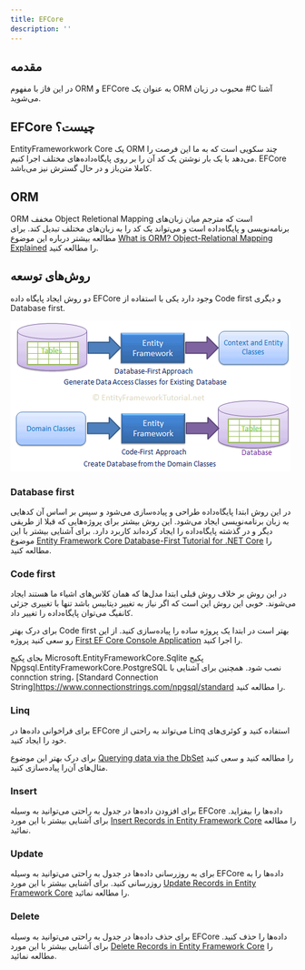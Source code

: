 ```yaml
---
title: EFCore
description: ''
---
```


## مقدمه

در این فاز با مفهوم ORM
و EFCore
به عنوان یک ORM
محبوب در زیان #C
آشنا می‌شوید.

## EFCore چیست؟

EntityFrameworkwork Core
یک ORM
چند سکویی است که به ما این فرصت را می‌دهد با یک بار نوشتن یک کد آن را بر روی پایگاه‌داده‌های مختلف اجرا کنیم. EFCore
کاملا متن‌باز و در حال گسترش نیز می‌باشد.

## ORM

ORM
مخفف Object Reletional Mapping
است که مترجم میان زبان‌های برنامه‌نویسی و پایگاه‌داده است و می‌تواند یک کد را به زبان‌های مختلف تبدیل کند. برای مطالعه بیشتر درباره این موضوع [What is ORM? Object-Relational Mapping Explained](https://www.ictshore.com/software-design/what-is-orm/)
را مطالعه کنید.

## روش‌های توسعه

دو روش ایجاد پایگاه داده EFCore
وجود دارد یکی با استفاده از Code first
و دیگری Database first.

![](./images/phase08-ef-core-dev-approaces.png)

### Database first

در این روش ابتدا پایگاه‌داده طراحی و پیاده‌سازی می‌شود و سپس بر اساس آن کدهایی به زبان‌ برنامه‌نویسی ایجاد می‌شود. این روش بیشتر برای پروژه‌هایی که قبلا از طریقی دیگر و در گذشته پایگاه‌داده را ایجاد کرده‌اند کاربرد دارد. برای آشنایی بیشتر با این موضوع [Entity Framework Core Database-First Tutorial for .NET Core](https://www.devart.com/dotconnect/sqlite/docs/EFCore-Database-First-NET-Core.html)
را مطالعه کنید.

### Code first

در این روش بر خلاف روش قبلی ابتدا مدل‌ها که همان کلاس‌های اشیاء ما هستند ایجاد می‌شوند. خوبی این روش این است که اگر نیاز به تغییر دیتابیس باشد تنها با تغییری جزئی کانفیگ می‌توان پایگاه‌داده را تغییر داد.

برای درک بهتر Code first
بهتر است در ابتدا یک پروژه ساده را پیاده‌سازی کنید. از این رو سعی کنید پروژه [First EF Core Console Application](https://docs.microsoft.com/en-us/ef/core/get-started/overview/first-app?tabs=netcore-cli)
را اجرا کنید.


بجای پکیج  Microsoft.EntityFrameworkCore.Sqlite  پکیج Npgsql.EntityFrameworkCore.PostgreSQL نصب شود.
همچنین برای آشنایی با connction string، [Standard Connection String]https://www.connectionstrings.com/npgsql/standard را مطالعه کنید.

### Linq

برای فراخوانی داده‌ها در EFCore
می‌تواند به راحتی از Linq
استفاده کنید و کوئری‌های خود را ایجاد کنید.

برای درک بهتر این موضوع [Querying data via the DbSet](https://www.learnentityframeworkcore.com/dbset/querying-data)
را مطالعه کنید و سعی کنید مثال‌های آن‌را پیاده‌سازی کنید.

### Insert

برای افزودن داده‌ها در جدول به راحتی می‌توانید به وسیله EFCore
داده‌ها را بیفزاید. برای آشنایی بیشتر با این مورد [Insert Records in Entity Framework Core](https://www.yogihosting.com/insert-records-entity-framework-core/)
را مطالعه نمائید.

### Update

برای به روزرسانی داده‌ها در جدول به راحتی می‌توانید به وسیله EFCore
داده‌ها را به روزرسانی کنید. برای آشنایی بیشتر با این مورد [Update Records in Entity Framework Core](https://www.yogihosting.com/update-records-entity-framework-core/)
را مطالعه نمائید.

### Delete

برای حذف داده‌ها در جدول به راحتی می‌توانید به وسیله EFCore داده‌ها را حذف کنید. برای آشنایی بیشتر با این مورد [Delete Records in Entity Framework Core](https://www.yogihosting.com/delete-records-entity-framework-core/)
را مطالعه نمائید.
